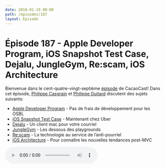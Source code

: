 ```yaml
---
date: 2018-01-19 00:00
path: /episodes/187
layout: Episode
---
```

# Épisode 187 -  Apple Developer Program, iOS Snapshot Test Case, Dejalu, JungleGym, Re:scam, iOS Architecture
<p>Bienvenue dans le cent-quatre-vingt-septième <a href="https://cacaocast.com/media/cacaocast_187.mp3" title="CacaoCast Episode 187">épisode</a> de CacaoCast! Dans cet épisode, <a href="http://www.twitter.com/philippec" title="Philippe Casgrain sur Twitter">Philippe Casgrain</a> et <a href="http://www.twitter.com/philippeguitard" title="Philippe Guitard sur Twitter">Philippe Guitard</a> discutent des sujets suivants:</p>
<ul><li><a href="https://developer.apple.com/news/?id=01032018a" title="Apple Developer Program">Apple Developer Program</a> - Pas de frais de développement pour les OSBL </li>
<li><a href="https://github.com/uber/ios-snapshot-test-case" title="iOS Snapshot Test Case">iOS Snapshot Test Case</a> - Maintenant chez Uber</li>
<li><a href="https://github.com/dinhviethoa/dejalu" title="Dejalu">Dejalu</a> - Un client mac pour votre courriel</li>
<li><a href="https://github.com/interstateone/JungleGym" title="JungleGym">JungleGym</a> - Les dessous des playgrounds</li>
<li><a href="https://boingboing.net/2017/11/08/somebody-wrote-an-email-bot-to.html" title="Re:scam">Re:scam</a> - La technologie au service de l’anti-pourriel</li>
<li><a href="http://iosarchitecture.top" title="iOS Architecture">iOS Architecture</a> - Pour connaître les nouvelles tendances post-MVC</li>
</ul>
<p><audio controls><source src="https://cacaocast.com/media/cacaocast_187.mp3" type="audio/mpeg"><source src="https://cacaocast.com/media/cacaocast_187.mp3" type="audio/mp4">Votre navigateur ne supporte pas l'élément audio / Your browser does not support the audio element.</audio></p>
